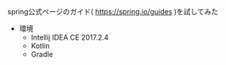 spring公式ページのガイド( https://spring.io/guides )を試してみた

* 環境
  * Intellij IDEA CE 2017.2.4
  * Kotlin
  * Gradle
